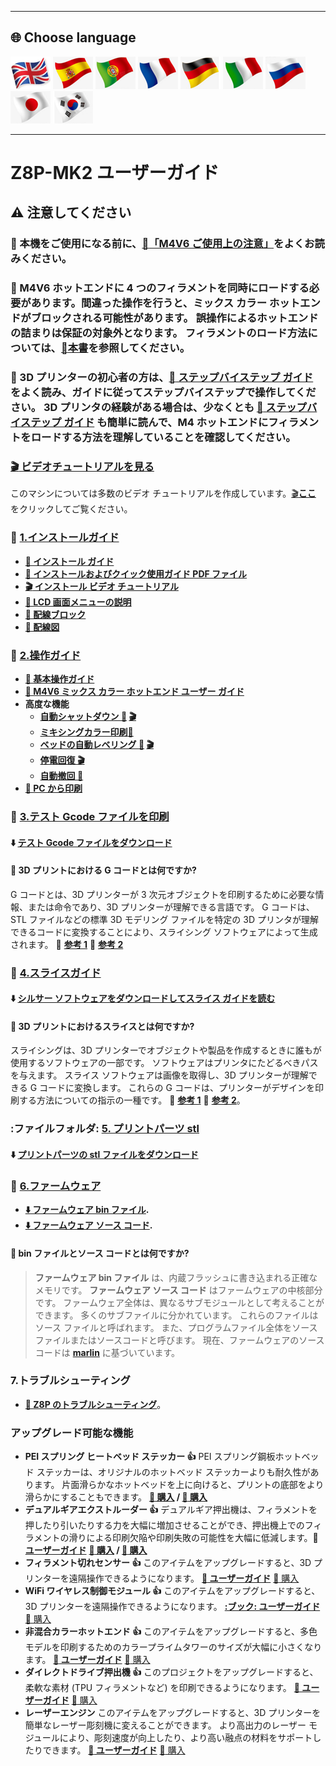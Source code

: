 [M4V6CAUTION]: https://github.com/ZONESTAR3D/Upgrade-kit-guide/blob/main/HOTEND/M4/M4_V6/M4V6_Precaution.md
[LOADFILAMENT]: https://github.com/ZONESTAR3D/Z8P/blob/main/Z8P-MK2/2-Operation_Guide/readme.md#load-filaments
[Z8PMK2VIDEO]: https://github.com/ZONESTAR3D/Z8P/blob/main/Z8P-MK2/6-VideoTutorial
[INSTALLATION_PDF]: https://github.com/ZONESTAR3D/Z8P/tree/main/Z8P-MK2/Z8PMK2_Installation_and_quick_use_guide.pdf
[INSTALLATION_VIDEO]: https://youtu.be/-oieO7U0LCc
[AUTOSUTDOWN_VIDEO]: https://youtu.be/SJLpmJL-tG4
[AUTOLEVELING_VIDEO]: https://youtu.be/Zoyl6PybsUk
[POWERLOSS_VIDEO]: https://youtu.be/f-PpasByiiE
[GCDOE_REF1]: https://beginner3dprinting.com/what-is-g-code-in-3d-printing/
[GCDOE_REF2]: https://www.reprap.org/wiki/G-code
[SLICING_REF1]: https://loveandrobots.com/what-is-slicing-in-3d-printing/
[SLICING_REF2]: https://en.wikipedia.org/wiki/Slicer_(3D_printing)
[Z8PFIRMWARE]: https://github.com/ZONESTAR3D/Firmware/tree/master/Z8/Z8P
[SOURCECODE]: https://github.com/ZONESTAR3D/source-code-for-3d-printer
[Z8P_FAQ]: https://github.com/ZONESTAR3D/Z8P/tree/main/Z8P_FAQ/readme.md
[STEP_GUIDE]: https://github.com/ZONESTAR3D/Z8P/blob/main/Z8P-MK2/step_by_step.md
[INSTALLATION_GUIDE]: https://github.com/ZONESTAR3D/Z8P/tree/main/Z8P-MK2/1-Installation_Guide
[OPERATION_GUIDE]: https://github.com/ZONESTAR3D/Z8P/tree/main/Z8P-MK2/2-Operation_Guide
[M4V6_GUIDE]: https://github.com/ZONESTAR3D/Upgrade-kit-guide/tree/main/HOTEND/M4/M4_V6
[TEST_GCODE]: https://github.com/ZONESTAR3D/Z8P/tree/main/Z8P-MK2/3-TestGcode
[Z8P_SLICING_GUIDE]: https://github.com/ZONESTAR3D/Z8P/tree/main/Z8P-MK2/4-SlicingGuide
[Z8P_PRINTS]: https://github.com/ZONESTAR3D/Z8P/tree/main/Z8P-MK2/5-PrintParts/
[LCD_MENU]: https://github.com/ZONESTAR3D/Z8P/tree/main/Z8P-MK2/2-Operation_Guide/DWIN_LCD_screen_Menu_Description
[MIXCOLOR_GUIDE]: https://github.com/ZONESTAR3D/Document-and-User-Guide/tree/master/Mixing_Color
[AUTOLEVELING_GUIDE]: https://github.com/ZONESTAR3D/Z8P/tree/main/Z8P-MK2/2-Operation_Guide/Bed_Auto_Leveling
[AUTOSHUTDOWN_GUIDE]: https://github.com/ZONESTAR3D/Z8P/tree/main/Z8P-MK2/2-Operation_Guide/Auto_Shut_Down
[AUTORETRACTION_GUIDE]: https://github.com/ZONESTAR3D/Z8P/tree/main/Z8P-MK2/2-Operation_Guide/Auto_Retraction
[PRINTFROMPC_GUIDE]: https://github.com/ZONESTAR3D/Z8P/tree/main/Z8P-MK2/2-Operation_Guide/PrintFromPC
[UM_BMG]: https://bit.ly/UM_BMG
[FROD_GUIDE]: https://github.com/ZONESTAR3D/Upgrade-kit-guide/tree/main/FROD
[WIFI_GUIDE]: https://github.com/ZONESTAR3D/Upgrade-kit-guide/tree/main/WiFi
[E4_GUIDE]: https://github.com/ZONESTAR3D/Upgrade-kit-guide/tree/main/HOTEND/E4
[DDE_GUIDE]: https://github.com/ZONESTAR3D/Upgrade-kit-guide/tree/main/Direct_Drive_Extrruder
[LASER_GUIDE]: https://github.com/ZONESTAR3D/Upgrade-kit-guide/tree/main/Laser_Engraving

----
## <a id="choose-language">:globe_with_meridians: Choose language </a>
[![](./lanpic/EN.png)](https://github.com/ZONESTAR3D/Z8P/blob/main/Z8P-MK2/readme.md)
[![](./lanpic/ES.png)](https://github.com/ZONESTAR3D/Z8P/blob/main/Z8P-MK2/readme-es.md)
[![](./lanpic/PT.png)](https://github.com/ZONESTAR3D/Z8P/blob/main/Z8P-MK2/readme-pt.md)
[![](./lanpic/FR.png)](https://github.com/ZONESTAR3D/Z8P/blob/main/Z8P-MK2/readme-fr.md)
[![](./lanpic/DE.png)](https://github.com/ZONESTAR3D/Z8P/blob/main/Z8P-MK2/readme-de.md)
[![](./lanpic/IT.png)](https://github.com/ZONESTAR3D/Z8P/blob/main/Z8P-MK2/readme-it.md)
[![](./lanpic/RU.png)](https://github.com/ZONESTAR3D/Z8P/blob/main/Z8P-MK2/readme-ru.md)
[![](./lanpic/JP.png)](https://github.com/ZONESTAR3D/Z8P/blob/main/Z8P-MK2/readme-jp.md)
[![](./lanpic/KR.png)](https://github.com/ZONESTAR3D/Z8P/blob/main/Z8P-MK2/readme-kr.md)
<!-- [![](./lanpic/SA.png)](https://github.com/ZONESTAR3D/Z8P/blob/main/Z8P-MK2/readme-ar.md) -->

----
# Z8P-MK2 ユーザーガイド
## :warning: 注意してください
### :loudspeaker: 本機をご使用になる前に、[:book:「M4V6 ご使用上の注意」][M4V6CAUTION]をよくお読みください。
### :loudspeaker: M4V6 ホットエンドに 4 つのフィラメントを同時にロードする必要があります。間違った操作を行うと、ミックス カラー ホットエンドがブロックされる可能性があります。 誤操作によるホットエンドの詰まりは保証の対象外となります。 フィラメントのロード方法については、[:book:本書][LOADFILAMENT]を参照してください。
### :loudspeaker: 3D プリンターの初心者の方は、[:book: ステップバイステップ ガイド][STEP_GUIDE] をよく読み、ガイドに従ってステップバイステップで操作してください。 3D プリンタの経験がある場合は、少なくとも [:book: ステップバイステップ ガイド][STEP_GUIDE] も簡単に読んで、M4 ホットエンドにフィラメントをロードする方法を理解していることを確認してください。

### [:clapper: ビデオチュートリアルを見る][Z8PMK2VIDEO]
このマシンについては多数のビデオ チュートリアルを作成しています。[:clapper:**ここ**][Z8PMK2VIDEO] をクリックしてご覧ください。

### :file_folder: [1.インストールガイド][INSTALLATION_GUIDE]
- **[:book: インストール ガイド][INSTALLATION_GUIDE]**
- **[:blue_book: インストールおよびクイック使用ガイド PDF ファイル][INSTALLATION_PDF]**
- **[:clapper: インストール ビデオ チュートリアル][INSTALLATION_VIDEO]**
- **[:book: LCD 画面メニューの説明][LCD_MENU]**
- **[:art: 配線ブロック](./1-Installation_Guide/Wiring_Block.jpg)**
- **[:art: 配線図](./1-Installation_Guide/Wiring_Diagram.jpg)**

### :file_folder: [2.操作ガイド][OPERATION_GUIDE]
- **[:book: 基本操作ガイド][OPERATION_GUIDE]**
- **[:book: M4V6 ミックス カラー ホットエンド ユーザー ガイド][M4V6_GUIDE]**
- **高度な機能**
   - **[自動シャットダウン :book:][AUTOSHUTDOWN_GUIDE] [:clapper:][AUTOSUTDOWN_VIDEO]**
   - **[ミキシングカラー印刷:book:][MIXCOLOR_GUIDE]**
   - **[ベッドの自動レベリング :book:][AUTOLEVELING_GUIDE] [:clapper:][AUTOLEVELING_VIDEO]**
   - **[停電回復 :clapper:][POWERLOSS_VIDEO]**
   - **[自動撤回 :book:][AUTORETRACTION_GUIDE]**
- **[:book: PC から印刷][PRINTFROMPC_GUIDE]**
  
### :file_folder: [3.テスト Gcode ファイルを印刷][TEST_GCODE]
#### :arrow_down: [テスト Gcode ファイルをダウンロード][TEST_GCODE]
#### :pencil: 3D プリントにおける G コードとは何ですか?
G コードとは、3D プリンターが 3 次元オブジェクトを印刷するために必要な情報、または命令であり、3D プリンターが理解できる言語です。 G コードは、STL ファイルなどの標準 3D モデリング ファイルを特定の 3D プリンタが理解できるコードに変換することにより、スライシング ソフトウェアによって生成されます。 :page_with_curl: **[参考 1][GCDOE_REF1]** :page_with_curl: **[参考 2][GCDOE_REF2]**

### :file_folder: [4.スライスガイド][Z8P_SLICING_GUIDE]
#### :arrow_down: [シルサー ソフトウェアをダウンロードしてスライス ガイドを読む][Z8P_SLICING_GUIDE]
#### :pencil: 3D プリントにおけるスライスとは何ですか?
スライシングは、3D プリンターでオブジェクトや製品を作成するときに誰もが使用するソフトウェアの一部です。 ソフトウェアはプリンタにたどるべきパスを与えます。 スライス ソフトウェアは画像を取得し、3D プリンターが理解できる G コードに変換します。 これらの G コードは、プリンターがデザインを印刷する方法についての指示の一種です。 :page_with_curl: **[参考 1][SLICING_REF1]** :page_with_curl: **[参考 2][SLICING_REF2]**。

### :ファイルフォルダ: [5. プリントパーツ stl][Z8P_PRINTS]
#### :arrow_down: [プリントパーツの stl ファイルをダウンロード][Z8P_PRINTS]

### :link: [6.ファームウェア][Z8PFIRMWARE]
- **[:arrow_down: ファームウェア bin ファイル][Z8PFIRMWARE].**
- **[:arrow_down: ファームウェア ソース コード][SOURCECODE].**
#### :pencil: bin ファイルとソース コードとは何ですか?
> **ファームウェア bin ファイル** は、内蔵フラッシュに書き込まれる正確なメモリです。
> **ファームウェア ソース コード** はファームウェアの中核部分です。 ファームウェア全体は、異なるサブモジュールとして考えることができます。 多くのサブファイルに分かれています。 これらのファイルはソース ファイルと呼ばれます。 また、プログラムファイル全体をソースファイルまたはソースコードと呼びます。 現在、ファームウェアのソース コードは [**marlin**](https://www.marlinfw.org) に基づいています。

### 7.トラブルシューティング
- **[:book: Z8P のトラブルシューティング][Z8P_FAQ]**。

### アップグレード可能な機能
- **PEI スプリング ヒートベッド ステッカー :+1:**
PEI スプリング鋼板ホットベッド ステッカーは、オリジナルのホットベッド ステッカーよりも耐久性があります。 片面滑らかなホットベッドを上に向けると、プリントの底部をより滑らかにすることもできます。 **[:gift: 購入](http://bit.ly/3GbI9Sr) / [:gift: 購入](https://bit.ly/3VkmXOi)**
- **デュアルギアエクストルーダー :+1:**
デュアルギア押出機は、フィラメントを押したり引いたりする力を大幅に増加させることができ、押出機上でのフィラメントの滑りによる印刷欠陥や印刷失敗の可能性を大幅に低減します。**:book: [ユーザーガイド][UM_BMG]** **[:gift: 購入](https://bit.ly/46Vyd9H) / [:gift: 購入](https://bit.ly/AE_4xBMG)**
- **フィラメント切れセンサー :+1:**
このアイテムをアップグレードすると、3D プリンターを遠隔操作できるようになります。 **[:book: ユーザーガイド][FROD_GUIDE]** [:gift: 購入](https://www.aliexpress.com/item/4001309957376.html)
- **WiFi ワイヤレス制御モジュール :+1:**
このアイテムをアップグレードすると、3D プリンターを遠隔操作できるようになります。 **[:ブック: ユーザーガイド][WIFI_GUIDE]** [:gift: 購入](https://www.aliexpress.com/item/1005002378551489.html)
- **非混合カラーホットエンド :+1:**
このアイテムをアップグレードすると、多色モデルを印刷するためのカラープライムタワーのサイズが大幅に小さくなります。 **[:book: ユーザーガイド][E4_GUIDE]** [:gift: 購入](https://www.aliexpress.com/item/1005002951777699.html)
- **ダイレクトドライブ押出機 :+1:**
このプロジェクトをアップグレードすると、柔軟な素材 (TPU フィラメントなど) を印刷できるようになります。 **[:book: ユーザーガイド][DDE_GUIDE]** [:gift: 購入](https://www.aliexpress.com/item/1005002847644867.html)
- **レーザーエンジン**
このアイテムをアップグレードすると、3D プリンターを簡単なレーザー彫刻機に変えることができます。 より高出力のレーザー モジュールにより、彫刻速度が向上したり、より高い融点の材料をサポートしたりできます。 **[:book: ユーザーガイド][LASER_GUIDE]** [:gift: 購入](https://www.aliexpress.com/item/1005004908160260.html)
